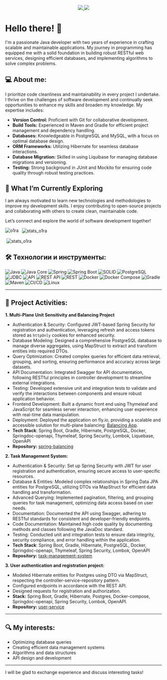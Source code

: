 <p align='center'>
  <a href="https://www.linkedin.com/in/gulay-sl/">
    <img src="https://img.shields.io/badge/linkedin-%230077B5.svg?&style=for-the-badge&logo=linkedin&logoColor=white" />
  </a>
  <a href="https://t.me/krajonoff">
    <img src="https://img.shields.io/badge/Telegram-2CA5E0?style=for-the-badge&logo=telegram&logoColor=white" />
  </a>
</p>


# Hello there! 👋
I'm a passionate Java developer with two years of experience in crafting scalable and maintainable applications. 
My journey in programming has equipped me with a solid foundation in building robust RESTful web services, designing efficient databases, and implementing algorithms to solve complex problems.

## 💻 About me:
I prioritize code cleanliness and maintainability in every project I undertake. I thrive on the challenges of software development and 
continually seek opportunities to enhance my skills and broaden my knowledge. My expertise includes:
  - **Version Control:** Proficient with Git for collaborative development.
  - **Build Tools:** Experienced in Maven and Gradle for efficient project management and dependency handling.
  - **Databases:** Knowledgeable in PostgreSQL and MySQL, with a focus on optimal database design.
  - **ORM Frameworks:** Utilizing Hibernate for seamless database interactions.
  - **Database Migration:** Skilled in using Liquibase for managing database migrations and versioning.
  - **Testing:** Strong background in JUnit and Mockito for ensuring code quality through robust testing practices.

## 🚀 What I’m Currently Exploring

I am always motivated to learn new technologies and methodologies to improve my development skills. 
I enjoy contributing to open-source projects and collaborating with others to create clean, maintainable code.

Let’s connect and explore the world of software development together!

<!-- <div id="header" align="center">
<table>
  <tr>
    <td valign="top"><img src="https://github-readme-stats.vercel.app/api/top-langs/?username=krajoff&theme=dark)](https://github.com/krajoff" /></td>
    <td valign="top"><img src="https://media.giphy.com/media/RiykPw9tgdOylwFgUe/giphy.gif" width="205"/></td>
  </tr>
</table>
</div> -->

<p><img align="left" src="http://github-profile-summary-cards.vercel.app/api/cards/repos-per-language?username=krajoff&theme=default" alt="o1ra" /></p>

<p>&nbsp; <img align="center" src="http://github-profile-summary-cards.vercel.app/api/cards/stats?username=krajoff&theme=github" alt="stats_o1ra" /></p>

<p>&nbsp;<img align="center" src="http://github-profile-summary-cards.vercel.app/api/cards/profile-details?username=krajoff&theme=default" alt="stats_o1ra"/></p>

## 🛠 Технологии и инструменты:
![Java](https://img.shields.io/badge/-Java-007396?style=flat-square&logo=java&logoColor=white)
![Java Core](https://img.shields.io/badge/-Java%20Core-007396?style=flat-square&logo=java&logoColor=white)
![Spring](https://img.shields.io/badge/-Spring-6DB33F?style=flat-square&logo=spring&logoColor=white)
![Spring Boot](https://img.shields.io/badge/-Spring%20Boot-6DB33F?style=flat-square&logo=spring-boot&logoColor=white)
![SOLID](https://img.shields.io/badge/-SOLID-007396?style=flat-square&logo=java&logoColor=white)
![PostgreSQL](https://img.shields.io/badge/-PostgreSQL-336791?style=flat-square&logo=postgresql&logoColor=white)
![JDBC](https://img.shields.io/badge/-JDBC-007396?style=flat-square&logo=java&logoColor=white)
![API](https://img.shields.io/badge/-API-0288D1?style=flat-square&logo=api&logoColor=white)
![REST API](https://img.shields.io/badge/-REST%20API-FF6F00?style=flat-square&logo=rest&logoColor=white)
![REST](https://img.shields.io/badge/-REST-FF6F00?style=flat-square&logo=rest&logoColor=white)
![Docker](https://img.shields.io/badge/-Docker-2496ED?style=flat-square&logo=docker&logoColor=white)
![Docker Compose](https://img.shields.io/badge/-Docker%20Compose-2496ED?style=flat-square&logo=docker&logoColor=white)
![Gradle](https://img.shields.io/badge/-Gradle-02303A?style=flat-square&logo=gradle&logoColor=white)
![Maven](https://img.shields.io/badge/-Maven-C71A36?style=flat-square&logo=apache-maven&logoColor=white)
![CI/CD](https://img.shields.io/badge/-CI%2FCD-00897B?style=flat-square&logo=github-actions&logoColor=white)
![Linux](https://img.shields.io/badge/-Linux-FCC624?style=flat-square&logo=linux&logoColor=black)

---
## 🚀 Project Activities:
**1. Multi-Plane Unit Sensitivity and Balancing Project**
- Authentication & Security: Configured JWT-based Spring Security for registration and authentication, leveraging refresh and access tokens stored as `httpOnly` cookies for enhanced security.
- Database Modeling: Designed a comprehensive PostgreSQL database to manage diverse aggregates, using MapStruct to extract and transform entities into required DTOs.
- Query Optimization: Created complex queries for efficient data retrieval, grouping, and sorting, ensuring performance and accuracy across large datasets.
- API Documentation: Integrated Swagger for API documentation, following RESTful principles in controller development to streamline external integrations.
- Testing: Developed extensive unit and integration tests to validate and verify the interactions between components and ensure robust application behavior.
- Frontend Development: Built a dynamic front end using Thymeleaf and JavaScript for seamless server interaction, enhancing user experience with real-time data manipulation.
- Deployment: Deployed the application on fly.io, providing a scalable and accessible solution for multi-plane balancing: [Balancing App](https://balancing-app.fly.dev).
- **Tech Stack**: Spring Boot, Gradle, Hibernate, PostgreSQL, Docker, Springdoc-openapi, Thymeleaf, Spring Security, Lombok, Liquebase, OpenAPI
- **Repository:** [spring-balancing](https://github.com/krajoff/spring-balancing)

**2. Task Management System:**
- Authentication & Security: Set up Spring Security with JWT for user registration and authentication, ensuring secure access to user-specific resources.
- Database & Entities: Modeled complex relationships in Spring Data JPA entities for PostgreSQL, utilizing DTOs via MapStruct for efficient data handling and transformation.
- Advanced Querying: Implemented pagination, filtering, and grouping queries for task management, optimizing data access based on user needs.
- Documentation: Documented the API using Swagger, adhering to RESTful standards for consistent and developer-friendly endpoints.
- Code Documentation: Maintained high code quality by documenting methods and classes following the JavaDoc standard.
- Testing: Conducted unit and integration tests to ensure data integrity, security compliance, and error handling within the application.
- **Tech Stack**: Spring Boot, Gradle, Hibernate, PostgreSQL, Docker, Springdoc-openapi, Thymeleaf, Spring Security, Lombok, OpenAPI
- **Repository:** [task-management-system](https://github.com/krajoff/task-management-system)

**3. User authentication and registration project:**
- Modeled Hibernate entities for Postgres using DTO via MapStruct, respecting the controller-service-repository pattern.
- Configured endpoints in accordance with the REST API.
- Designed requests for registration and authorization.
- **Stack:** Spring Boot, Gradle, Hibernate, Postgres, Docker-compose, Springdoc-openapi, Spring Security, Lombok, OpenAPI.
- **Repository:** [user-service](https://github.com/krajoff/user-service)

---

## 🔍 My interests:
- Optimizing database queries
- Creating efficient data management systems
- Algorithms and data structures
- API design and development
  
---

I will be glad to exchange experience and discuss interesting tasks!
